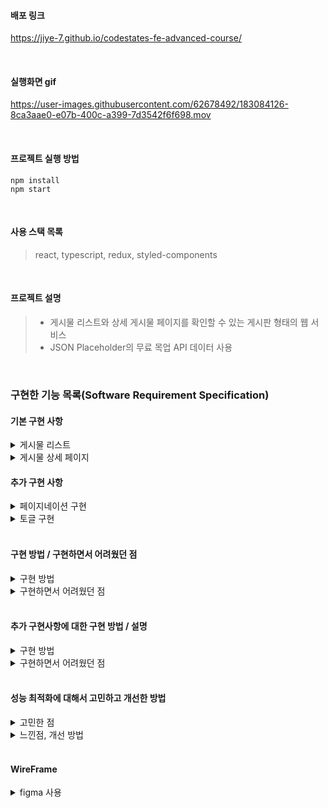 #### 배포 링크

https://jiye-7.github.io/codestates-fe-advanced-course/

<br/>

#### 실행화면 gif

https://user-images.githubusercontent.com/62678492/183084126-8ca3aae0-e07b-400c-a399-7d3542f6f698.mov

<br/>

#### 프로젝트 실행 방법

```
npm install
npm start
```

<br/>

#### 사용 스택 목록

> react, typescript, redux, styled-components

<br/>

#### 프로젝트 설명

> - 게시물 리스트와 상세 게시물 페이지를 확인할 수 있는 게시판 형태의 웹 서비스
> - JSON Placeholder의 무료 목업 API 데이터 사용

<br/>

### 구현한 기능 목록(Software Requirement Specification)

#### 기본 구현 사항

<details>
<summary>게시물 리스트</summary>
  &nbsp; 1. 게시물 리스트는 게시판 형태로 구성 <br/>
  &nbsp; 2. 100개의 포스트 데이터 렌더링
</details>
<details>
<summary>게시물 상세 페이지</summary>
&nbsp; 1. 각 게시물 상세 페이지에는 댓글 수가 표기, 게시물 내용의 하단에 댓글이 나열 <br/>
&nbsp; 2. 한 포스트 당 5개의 코멘트 데이터 렌더링
</details>

#### 추가 구현 사항

<details>
<summary>페이지네이션 구현</summary>
&nbsp; 1. 전체 포스트 갯수로 총 보여줘야 할 페이지 계산하여 버튼 컴포넌트 구현 <br/>
&nbsp; 2. 기존 100개의 데이터를 렌더링했던 것에서 데이터를 10개씩 보여지도록 구현 <br/>
&nbsp;&nbsp; 2-1. 해당 페이지에 대한 데이터 10개를 slice를 이용하여 페이지네이션 구현 <br/>
</details>
<details>
<summary>토글 구현</summary>
&nbsp; 1. 상세 페이지에서 댓글을 토글 형태로 변경 <br/>
</details>
<br/>

#### 구현 방법 / 구현하면서 어려웠던 점

<details>
<summary>구현 방법</summary>
&nbsp; 1. /posts 요청으로 가져온 100개의 포스트 데이터를 redux store에 저장하여, state를 관리하였고, 전체 리스트를 가져오도록 구현하였습니다. <br/>
&nbsp; 2. 상세페이지로 이동할 때 처음에는 redux에서 선택한 게시글의 id를 비교하여 같은 것을 찾아서 렌더하였는데,
서버로 /posts/id 요청을 날려서 해당 응답 값을 가지고 상세페이지를 구현하도록 변경하였습니다. <br/>
&nbsp; 3. /comments?postId={id} 요청을 사용하여 해당 포스트에 대한 댓글을 가져와서 보여주었습니다. <br/>
</details>
<details>
<summary>구현하면서 어려웠던 점</summary>
&nbsp; 1. 상세페이지에서 게시글과 댓글 가져온 것을 redux에 저장해 놓고, useEffect cleanup 함수를 작성하지 않아서 다시 상세페이지로 들어갔을 때 화면에 기존 내용에서 새롭게 보여줘야 할 데이터로 내용이 바뀌는 것을 확인하였습니다. <br/>
&nbsp;&nbsp; 1-1. 위 문제를 해결하기 위해 기존 글을 지우는 액션 객체를 만들어서 리덕스의 상태를 변경하여 문제를 해결하였습니다. <br/>
&nbsp; 2. 처음 요구사항을 제대로 파악하지 못해 상세페이지를 라우터를 이용하여 처리하였다가 모달창으로 변경해야하는 줄 알고 구현사항을 변경하였습니다. <br/>
&nbsp;&nbsp; 2-1. 요구사항이 정확히 어떤 것인지 정리를 통해, 처음 구현했던 사항이 맞았다는 것을 알고 다시 코드를 구현하였습니다. <br/>
&nbsp; 3. 폴더/파일 등의 구조를 잡을 때 어떤 것이 좋을지 생각하면서 코드를 작성하였지만, 불필요한 폴더 구조가 많아서 정리하였습니다. <br/>
&nbsp;&nbsp; 3-1. 같은 로직에 해당하는 파일들을 폴더별로 분리하였고, redux관련 폴더로 따로 분리하였습니다.  <br/>

</details>

<br/>

#### 추가 구현사항에 대한 구현 방법 / 설명

<details>
<summary>구현 방법</summary>
&nbsp; 1. 페이지네이션 기능을 구현할 때 한 페이지에 보여줘야 할 포스트 개수와 페이지 버튼이 몇개 필요할지에 대한 고민을 하였습니다. <br/>
&nbsp; 2. 전체 게시글 / 한 페이지에 보여줄 포스트 개수를 Math.ceil로 계산하여 총 페이지 갯수를 구했습니다. <br/>
&nbsp; 3. 선택한 페이지에 해당하는 포스트 글을 해당 포스트 가져오는 요청과 댓글 가져오는 요청을 통해 데이터를 가져와 화면에 보여주었습니다. <br/>
&nbsp; 4. 상세페이지에서 댓글에 대한 정보는 댓글 보기 토글을 이용하여 클릭이 일어났을 때 댓글 요청을 가져오도록 처리하였습니다. <br/>
</details>
<details>
<summary>구현하면서 어려웠던 점</summary>
&nbsp; 1. 코드를 작성할 때 조금 더 효율적이고 더 많은 데이터에 대한 요청, 데이터를 핸들링 할 때 어떻게 하면 좋을지 생각하는 것이 어려웠습니다. <br/>
&nbsp; 2. 효율적인 코드, 재사용성과 가독성이 좋은 코드를 작성하는 것이 매우 중요하다고 생각했습니다. <br/>
</details>

<br/>

#### 성능 최적화에 대해서 고민하고 개선한 방법

<details>
<summary>고민한 점</summary>
&nbsp; 1. 상세글 페이지로 갈 때 리덕스에 전체 저장한 글 목록이 있는데 1개의 글 요청을 따로 날릴 필요가 있을까? 생각했지만 <br/>
&nbsp;&nbsp; 리덕스에서 1개의 데이터를 찾기 위해 데이터를 순회하는 것이 좋지 않다는 것을 처음에 생각하지 못했습니다. <br/> 
&nbsp;&nbsp; 더 많은 데이터에 대한 요청이 들어올 때를 생각하고, 접근하는 자세가 바뀌어야 한다는 것을 느낄 수 있었습니다.
</details>
<details>
<summary>느낀점, 개선 방법</summary>
&nbsp; 1. 단 1개의 데이터를 찾는 것이라도, 더 효율적인 것이 무엇인지 깊게 생각하고 코드를 작성해야겠다 느꼈습니다. <br/>
&nbsp;&nbsp; 위에서 만난 고민은 서버에 요청을 보내 그 결과를 받아 처리하는 방법으로 개선하였습니다.
</details>

<br/>

#### WireFrame

<details>
<summary>figma 사용</summary>
<p>post list 화면</p>

![image](https://user-images.githubusercontent.com/62678492/183029856-1d134ffb-9d9c-4a6e-8ae2-d76183263619.png)

<p>post detail 화면</p>

![image](https://user-images.githubusercontent.com/62678492/183029888-da8d13c9-7e2b-4b08-aed2-2010bba249dc.png)

</details>
